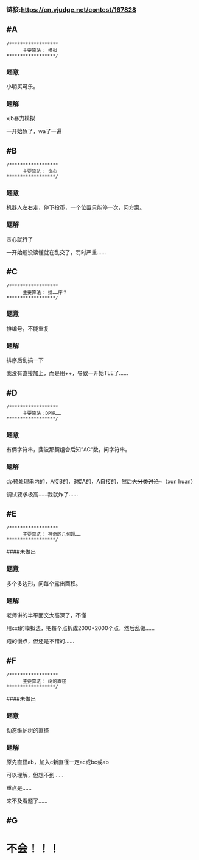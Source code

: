 
### 链接:https://cn.vjudge.net/contest/167828

## #A
```
/******************
      主要算法： 模拟 
******************/
```
### 题意

小明买可乐。

### 题解

xjb暴力模拟

一开始急了，wa了一遍

## #B
```
/******************
      主要算法： 贪心
******************/
```
### 题意

机器人左右走，停下投币，一个位置只能停一次，问方案。

### 题解

贪心就行了

一开始题没读懂就在乱交了，罚时严重……

## #C
```
/******************
      主要算法： 排……序？
******************/
```
### 题意

排编号，不能重复

### 题解

排序后乱搞一下

我没有直接加上，而是用++，导致一开始TLE了……

## #D 
```
/******************
      主要算法：DP吧……
******************/
```
### 题意

有俩字符串，斐波那契组合后知”AC“数，问字符串。

### 题解

dp预处理串内的，A接B的，B接A的，A自接的，然后~~~~~~大分类讨论~~~~~~~（xun huan）

调试要求极高……我就炸了……

## #E
```
/******************
      主要算法： 神奇的几何题……
******************/
```
####未做出

### 题意

多个多边形，问每个露出面积。

### 题解

老师讲的半平面交太高深了，不懂

用cxt的模拟法，把每个点拆成2000*2000个点，然后乱做……

跑的慢点，但还是不错的……

## #F

```
/******************
      主要算法： 树的直径
******************/
```
####未做出

### 题意

动态维护树的直径

### 题解

原先直径ab，加入c新直径一定ac或bc或ab

可以理解，但想不到……

重点是……

来不及看题了……

## #G

# 不会！！！
